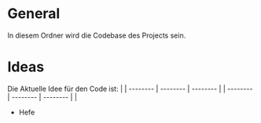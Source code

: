 # General

In diesem Ordner wird die Codebase des Projects sein.

# Ideas

Die Aktuelle Idee für den Code ist:
 | |
-------- | -------- | --------
   |    | 
-------- | -------- | -------- 
   |    |

- Hefe
